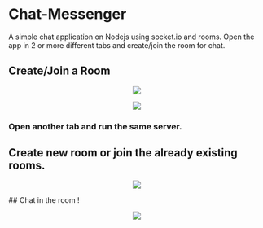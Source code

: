 # Chat-Messenger
 A simple chat application on Nodejs using socket.io and rooms.
 Open the app in 2 or more different tabs and create/join the room for chat.
 
## Create/Join a Room 
<p align="center">
  <img src="/images/Screenshot(410).PNG">
</p> 
<p align="center">
  <img src="/images/Screenshot(411).PNG">
</p>

### Open another tab and run the same server.
## Create new room or join the already existing rooms.
<p align="center">
  <img src="/images/Screenshot(412).PNG">
</p>
## Chat in the room !
<p align="center">
  <img src="/images/Screenshot(413).PNG">
</p>

